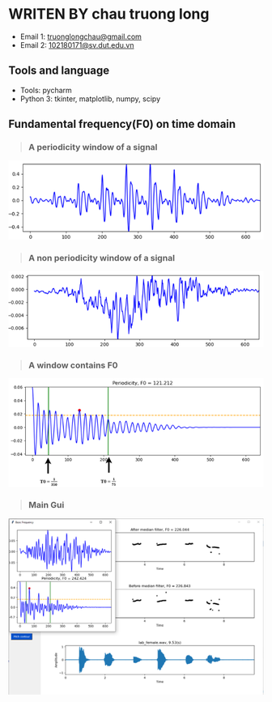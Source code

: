 # WRITEN BY chau truong long

* Email 1: truonglongchau@gmail.com
* Email 2: 102180171@sv.dut.edu.vn
  
## Tools and language

* Tools: pycharm
* Python 3: tkinter, matplotlib, numpy, scipy

## Fundamental frequency(F0) on time domain

> ### A periodicity window of a signal

![alt text](screenshots/periodicity.png)

> ### A non periodicity window of a signal

![alt text](screenshots/n_periodicity.png)

> ### A window contains F0

![alt text](screenshots/window.png)

> ### Main Gui

![alt text](screenshots/gui.png)
